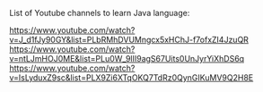 List of Youtube channels to learn Java language:

https://www.youtube.com/watch?v=J_d1fJy90GY&list=PLbRMhDVUMngcx5xHChJ-f7ofxZI4JzuQR
https://www.youtube.com/watch?v=ntLJmHOJ0ME&list=PLu0W_9lII9agS67Uits0UnJyrYiXhDS6q
https://www.youtube.com/watch?v=IsLyduxZ9sc&list=PLX9Zi6XTqOKQ7TdRz0QynGIKuMV9Q2H8E
